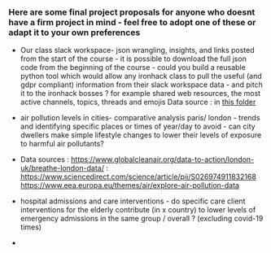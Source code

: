 ### Here are some final project proposals for anyone who doesnt have a firm project in mind - feel free to adopt one of these or adapt it to your own preferences 

+ Our class slack workspace- json wrangling, insights, and links posted from the start of the course - it is possible to download the full json code from the beginning of the course - could you build a reusable python tool which would allow any ironhack class to pull the useful (and gdpr compliant) information from their slack workspace data - and pitch it to the ironhack bosses ? for example shared web resources, the most active channels, topics, threads and emojis
Data source : in [this folder](https://github.com/student-IH-labs-and-stuff/BER-DAFT-MAR21/blob/main/Project/final_project/Data-FT-Ber-03-2021%20Slack%20export%20Mar%2018%202021%20-%20Apr%2027%202021.zip)

+ air pollution levels in cities- comparative analysis paris/ london  - trends and identifying specific places or times of year/day to avoid - can city dwellers make simple lifestyle changes to lower their levels of exposure to harmful air pollutants?
+ Data sources : https://www.globalcleanair.org/data-to-action/london-uk/breathe-london-data/ :   https://www.sciencedirect.com/science/article/pii/S026974911832168
      https://www.eea.europa.eu/themes/air/explore-air-pollution-data 

+ hospital admissions and care interventions - do specific care client interventions for the elderly contribute (in x country) to lower levels of emergency admissions in the same group / overall ? (excluding covid-19 times) 

+ 
